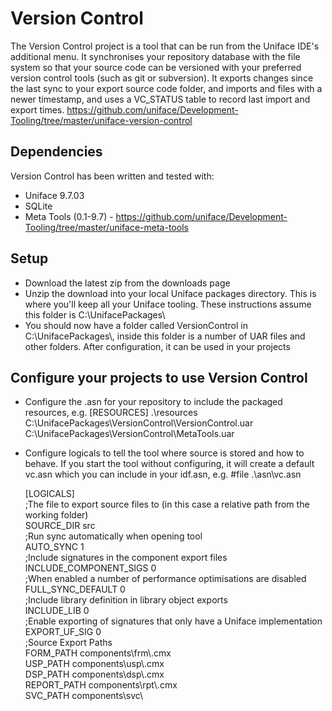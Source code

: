  # Version Control #

The Version Control project is a tool that can be run from the Uniface IDE's additional menu. 
It synchronises your repository database with the file system so that your source code can be versioned with your preferred version control tools (such as git or subversion).
It exports changes since the last sync to your export source code folder, and imports and files with a newer timestamp, and uses a VC_STATUS table to record last import and export times.
https://github.com/uniface/Development-Tooling/tree/master/uniface-version-control

## Dependencies ##
Version Control has been written and tested with:

 * Uniface 9.7.03
 * SQLite
 * Meta Tools (0.1-9.7)  - https://github.com/uniface/Development-Tooling/tree/master/uniface-meta-tools

## Setup ##

 * Download the latest zip from the downloads page
 * Unzip the download into your local Uniface packages directory. This is where you'll keep all your Uniface tooling. These instructions assume this folder is C:\\UnifacePackages\\
 * You should now have a folder called VersionControl in C:\\UnifacePackages\\, inside this folder is a number of UAR files and other folders. After configuration, it can be used in your projects

## Configure your projects to use Version Control ##

 * Configure the .asn for your repository to include the packaged resources, e.g.
	[RESOURCES]
	.\\resources
	C:\\UnifacePackages\\VersionControl\\VersionControl.uar
	C:\\UnifacePackages\\VersionControl\\MetaTools.uar
	
 * Configure logicals to tell the tool where source is stored and how to behave. 
   If you start the tool without configuring, it will create a default vc.asn which you can include in your idf.asn, e.g. #file .\asn\vc.asn
   
	[LOGICALS]  
	;The file to export source files to (in this case a relative path from the working folder)  
	SOURCE_DIR              src  
	;Run sync automatically when opening tool  
	AUTO_SYNC               1  
	;Include signatures in the component export files  
	INCLUDE_COMPONENT_SIGS  0  
	;When enabled a number of performance optimisations are disabled  
	FULL_SYNC_DEFAULT       0  
	;Include library definition in library object exports  
	INCLUDE_LIB             0  
	;Enable exporting of signatures that only have a Uniface implementation  
	EXPORT_UF_SIG           0  
	;Source Export Paths  
	FORM_PATH            components\\frm\\<object>.cmx  
	USP_PATH             components\\usp\\<object>.cmx  
	DSP_PATH             components\\dsp\\<object>.cmx  
	REPORT_PATH          components\\rpt\\<object>.cmx  
	SVC_PATH             components\\svc\\<object>.cmx  
	SESSION_SVC_PATH     components\\ssv\\<object>.cmx  
	ENT_SVC_PATH         components\\esv\\<object>.cmx  
	MODEL_PATH           models\\<object>.amx  
	SIGNATURE_PATH       signatures\\<object>.sgx  
	STARTUP_SHELL_PATH   startupshells\\<object>.shx  
	CONSTANT_PATH        library\\constants\\<lib>.cnx  
	DEVICE_PATH          library\\device table\\<lib>\\<object>.ktx  
	FORMAT_PATH          library\\format\\<lib>\\<object>.fmx  
	GLOBAL_PROC_PATH     library\\proc\\<lib>\\<object>.prx  
	GLYPH_PATH           library\\glyph\\<lib>\\<lang>\\<object>.glx  
	INCLUDE_PATH         library\\include\\<lib>\\<object>.ipx  
	LIBRARY_DEF_PATH     library\\<object>.lbx  
	MENU_PATH            library\\menu\\<lib>\\<lang>\\<object>.mnx  
	MESSAGE_PATH         library\\message\\<lib>\\<lang>\\<object>.msx  
	PANEL_PATH           library\\panel\\<lib>\\<object>.pnx  
	TRANSLATION_PATH     library\\translation table\\<lib>\\<object>.dtx  
	VARIABLES_PATH       library\\variables\\<lib>\\<object>.vrx  
	ENT_INTERFACE_PATH   templates\\entity\\interface\\<object>.eix  
	FIELD_TEMPLATE_PATH  templates\\field\\template\\<object>.ftx  
	FLD_INTERFACE_PATH   templates\\field\\interface\\<object>.fix  
	FLD_LAYOUT_PATH      templates\\field\\layout\\<object>.flx  
	FLD_SYNTAX_PATH      templates\\field\\syntax\\<object>.fsx  
	
 * Configure a folder to contain the exported source code as per the SRC_DIR logical, with suitable write permissions, e.g. src
 * Run the appropriate SQL script on your database to create the VC_STATUS table, which is used to track import and export times for each component (see the SQL folder). If using Sqlite, a tools such as sqliteman can be used.
 * Import the additional menu (if you don't already have one), and filesync menu from the supplied "imports" in the zip. 
 * Recompile the menu (e.g. /men)
 * Restart the IDE
 * Use the Additional Menu to go to "Project", and if auto-sync is configured, it will export all code into individual export files under your "src" folder.
	
## Usage ##

## Contributing to the project ##


## Contributors ##

* James Rodger
* David Akerman
